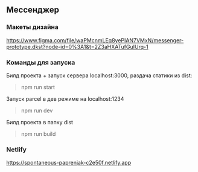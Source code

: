 ## Мессенджер

### Макеты дизайна
https://www.figma.com/file/waPMcnmLEq8yePIAN7VMxN/messenger-prototype.dkst?node-id=0%3A1&t=2Z3aHXATufGuIUrq-1

### Команды для запуска
Билд проекта + запуск сервера localhost:3000, раздача статики из dist:
> npm run start 
> 
Запуск parcel в дев режиме на localhost:1234
>npm run dev
>
Билд проекта в папку dist
>npm run build
> 
### Netlify
https://spontaneous-paprenjak-c2e50f.netlify.app